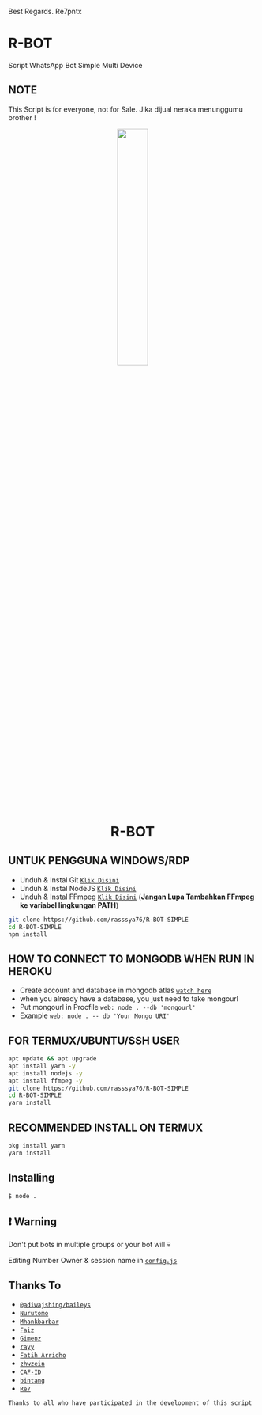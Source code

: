 Best Regards. Re7pntx

# R-BOT
Script WhatsApp Bot Simple Multi Device

## NOTE
This Script is for everyone, not for Sale. Jika dijual neraka menunggumu brother !

<p align="center">
	<img src="https://telegra.ph/file/f1f6418d1940b80a90e01.jpg" width="35%" style="margin-left: auto;margin-right: auto;display: block;">
</p>
<h1 align="center">R-BOT</h1>

## UNTUK PENGGUNA WINDOWS/RDP

* Unduh & Instal Git [`Klik Disini`](https://git-scm.com/downloads)
* Unduh & Instal NodeJS [`Klik Disini`](https://nodejs.org/en/download)
* Unduh & Instal FFmpeg [`Klik Disini`](https://ffmpeg.org/download.html) (**Jangan Lupa Tambahkan FFmpeg ke variabel lingkungan PATH**)


```bash
git clone https://github.com/rasssya76/R-BOT-SIMPLE
cd R-BOT-SIMPLE
npm install
```

## HOW TO CONNECT TO MONGODB WHEN RUN IN HEROKU

* Create account and database in mongodb atlas [`watch here`](https://youtu.be/rPqRyYJmx2g)
* when you already have a database, you just need to take mongourl
* Put mongourl in Procfile `web: node . --db 'mongourl'`
* Example `web: node . -- db 'Your Mongo URI'`



## FOR TERMUX/UBUNTU/SSH USER

```bash
apt update && apt upgrade
apt install yarn -y
apt install nodejs -y
apt install ffmpeg -y
git clone https://github.com/rasssya76/R-BOT-SIMPLE
cd R-BOT-SIMPLE
yarn install
```

## RECOMMENDED INSTALL ON TERMUX

```bash
pkg install yarn
yarn install
```

## Installing
```bash
$ node .
```

## ❗ Warning
Don't put bots in multiple groups or your bot will 💀

Editing Number Owner & session name in [`config.js`](https://github.com/rasssya76/R-BOT-SIMPLE/blob/main/config.js)

## Thanks To
* [`@adiwajshing/baileys`](https://github.com/adiwajshing/baileys)
* [`Nurutomo`](https://github.com/Nurutomo)
* [`Mhankbarbar`](https://github.com/MhankBarBar)
* [`Faiz`](https://github.com/FaizBastomi)
* [`Gimenz`](https://github.com/Gimenz)
* [`rayy`](https://github.com/rayyreall)
* [`Fatih Arridho`](https://github.com/FatihArridho)
* [`zhwzein`](https://github.com/zhwzein)
* [`CAF-ID`](https://github.com/CAF-ID)
* [`bintang`](https://github.com/Bintangp02)
* [`Re7`](https://github.com/Rlxfly)
 


```Thanks to all who have participated in the development of this script```
